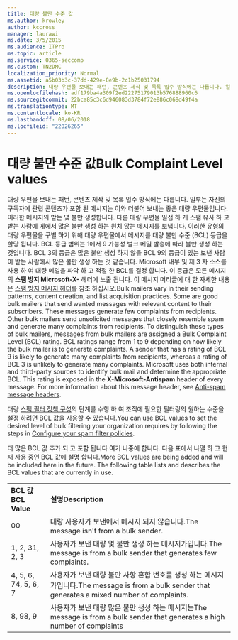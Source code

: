 ```yaml
---
title: 대량 불만 수준 값
ms.author: krowley
author: kccross
manager: laurawi
ms.date: 3/5/2015
ms.audience: ITPro
ms.topic: article
ms.service: O365-seccomp
ms.custom: TN2DMC
localization_priority: Normal
ms.assetid: a5b03b3c-37dd-429e-8e9b-2c1b25031794
description: 대량 우편물 보내는 패턴, 콘텐츠 제작 및 목록 입수 방식에는 다릅니다. 일부는 자신의 구독자에 관련 콘텐츠가 포함 된 메시지는 이와 더불어 보내는 좋은 대량 우편물입니다. 이러한 메시지의 받는 몇 불만 생성합니다. 다른 대량 우편물 밀접 하 게 스팸 유사 하 고 받는 사람에 게에서 많은 불만 생성 하는 원치 않는 메시지를 보냅니다. 이러한 유형의 대량 우편물을 구별 하기 위해 대량 우편물에서 메시지를 대량 불만 수준 (BCL) 등급을 할당 됩니다. BCL 등급 범위는 1에서 9 가능성 벌크 메일 발송에 따라 불만 생성 하는 것입니다. BCL 3의 등급은 많은 불만 생성 하지 않을 BCL 9의 등급이 있는 보낸 사람이 받는 사람에서 많은 불만 생성 하는 것 같습니다. Microsoft 내부 및 제 3 자 소스를 사용 하 여 대량 메일을 파악 하 고 적절 한 BCL를 결정 합니다. 이 등급은 모든 메시지의 스팸 방지 Microsoft-X-헤더에 노출 됩니다. 이 메시지 머리글에 대 한 자세한 내용은 스팸 방지 메시지 헤더를 참조 하십시오.
ms.openlocfilehash: adf179ba4a309f2ed22275179013b576888960c6
ms.sourcegitcommit: 22bca85c3c6d946083d3784f72e886c068d49f4a
ms.translationtype: MT
ms.contentlocale: ko-KR
ms.lasthandoff: 08/06/2018
ms.locfileid: "22026265"
---
```

# <a name="bulk-complaint-level-values"></a><span data-ttu-id="874e9-112">대량 불만 수준 값</span><span class="sxs-lookup"><span data-stu-id="874e9-112">Bulk Complaint Level values</span></span>

<span data-ttu-id="874e9-p102">대량 우편물 보내는 패턴, 콘텐츠 제작 및 목록 입수 방식에는 다릅니다. 일부는 자신의 구독자에 관련 콘텐츠가 포함 된 메시지는 이와 더불어 보내는 좋은 대량 우편물입니다. 이러한 메시지의 받는 몇 불만 생성합니다. 다른 대량 우편물 밀접 하 게 스팸 유사 하 고 받는 사람에 게에서 많은 불만 생성 하는 원치 않는 메시지를 보냅니다. 이러한 유형의 대량 우편물을 구별 하기 위해 대량 우편물에서 메시지를 대량 불만 수준 (BCL) 등급을 할당 됩니다. BCL 등급 범위는 1에서 9 가능성 벌크 메일 발송에 따라 불만 생성 하는 것입니다. BCL 3의 등급은 많은 불만 생성 하지 않을 BCL 9의 등급이 있는 보낸 사람이 받는 사람에서 많은 불만 생성 하는 것 같습니다. Microsoft 내부 및 제 3 자 소스를 사용 하 여 대량 메일을 파악 하 고 적절 한 BCL를 결정 합니다. 이 등급은 모든 메시지의 **스팸 방지 Microsoft-X-** 헤더에 노출 됩니다. 이 메시지 머리글에 대 한 자세한 내용은 [스팸 방지 메시지 헤더](anti-spam-message-headers.md)를 참조 하십시오.</span><span class="sxs-lookup"><span data-stu-id="874e9-p102">Bulk mailers vary in their sending patterns, content creation, and list acquisition practices. Some are good bulk mailers that send wanted messages with relevant content to their subscribers. These messages generate few complaints from recipients. Other bulk mailers send unsolicited messages that closely resemble spam and generate many complaints from recipients. To distinguish these types of bulk mailers, messages from bulk mailers are assigned a Bulk Complaint Level (BCL) rating. BCL ratings range from 1 to 9 depending on how likely the bulk mailer is to generate complaints. A sender that has a rating of BCL 9 is likely to generate many complaints from recipients, whereas a rating of BCL 3 is unlikely to generate many complaints. Microsoft uses both internal and third-party sources to identify bulk mail and determine the appropriate BCL. This rating is exposed in the **X-Microsoft-Antispam** header of every message. For more information about this message header, see [Anti-spam message headers](anti-spam-message-headers.md).</span></span> 
  
<span data-ttu-id="874e9-123">대량 [스팸 필터 정책 구성](configure-your-spam-filter-policies.md)의 단계를 수행 하 여 조직에 필요한 필터링의 원하는 수준을 설정 하려면 BCL 값을 사용할 수 있습니다.</span><span class="sxs-lookup"><span data-stu-id="874e9-123">You can use BCL values to set the desired level of bulk filtering your organization requires by following the steps in [Configure your spam filter policies](configure-your-spam-filter-policies.md).</span></span>
  
<span data-ttu-id="874e9-p103">더 많은 BCL 값 추가 되 고 포함 됩니다 여기 나중에 합니다. 다음 표에서 나열 하 고 현재 사용 중인 BCL 값에 설명 합니다.</span><span class="sxs-lookup"><span data-stu-id="874e9-p103">More BCL values are being added and will be included here in the future. The following table lists and describes the BCL values that are currently in use.</span></span>
  
|||
|:-----|:-----|
|<span data-ttu-id="874e9-126">**BCL 값**</span><span class="sxs-lookup"><span data-stu-id="874e9-126">**BCL Value**</span></span> <br/> |<span data-ttu-id="874e9-127">**설명**</span><span class="sxs-lookup"><span data-stu-id="874e9-127">**Description**</span></span> <br/> |
|<span data-ttu-id="874e9-128">0</span><span class="sxs-lookup"><span data-stu-id="874e9-128">0</span></span>  <br/> |<span data-ttu-id="874e9-129">대량 사용자가 보낸에서 메시지 되지 않습니다.</span><span class="sxs-lookup"><span data-stu-id="874e9-129">The message isn't from a bulk sender.</span></span>  <br/> |
|<span data-ttu-id="874e9-130">1, 2, 3</span><span class="sxs-lookup"><span data-stu-id="874e9-130">1, 2, 3</span></span>  <br/> |<span data-ttu-id="874e9-131">사용자가 보낸 대량 몇 불만 생성 하는 메시지가입니다.</span><span class="sxs-lookup"><span data-stu-id="874e9-131">The message is from a bulk sender that generates few complaints.</span></span>  <br/> |
|<span data-ttu-id="874e9-132">4, 5, 6, 7</span><span class="sxs-lookup"><span data-stu-id="874e9-132">4, 5, 6, 7</span></span>  <br/> |<span data-ttu-id="874e9-133">사용자가 보낸 대량 불만 사항 혼합 번호를 생성 하는 메시지가입니다.</span><span class="sxs-lookup"><span data-stu-id="874e9-133">The message is from a bulk sender that generates a mixed number of complaints.</span></span>  <br/> |
|<span data-ttu-id="874e9-134">8, 9</span><span class="sxs-lookup"><span data-stu-id="874e9-134">8, 9</span></span>  <br/> |<span data-ttu-id="874e9-135">사용자가 보낸 대량 많은 불만 생성 하는 메시지는</span><span class="sxs-lookup"><span data-stu-id="874e9-135">The message is from a bulk sender that generates a high number of complaints</span></span>  <br/> |
   

